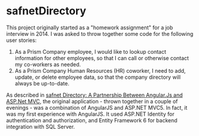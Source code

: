 safnetDirectory
===============

This project originally started as a "homework assignment" for a job interview in 2014. I was asked to throw together some code for the following user stories:

1. As a Prism Company employee, I would like to lookup contact information for other employees, so that I can call or otherwise contact my co-workers as needed.
1. As a Prism Company Human Resources (HR) coworker, I need to add, update, or delete employee data, so that the company directory will always be up-to-date.

As described in [safnet Directory: A Partnership Between Angular.Js and ASP.Net MVC](http://tech.safnet.com/archive/2014/12/01/safnet-directory/), the original application - thrown together in a couple of evenings - was a combination of AngularJS and ASP.NET MVC5. In fact, it was my first experience with AngularJS. It used ASP.NET Identity for authentication and authorization, and Entity Framework 6 for backend integration with SQL Server.
